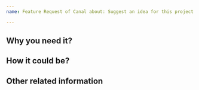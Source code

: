 ```yaml
---
name: Feature Request of Canal about: Suggest an idea for this project

---
```


## Why you need it?

<!-- Is your feature request related to a problem? Please describe in details  -->

## How it could be?

<!--A clear and concise description of what you want to happen. For a computer fan,  you can explain more about input of the feature, and output of it.-->

## Other related information

<!-- Add any other context or screenshots about the feature request here.-->

